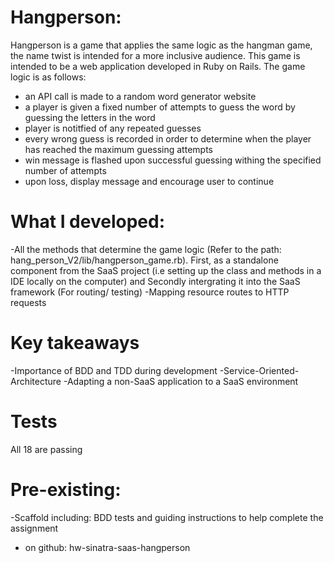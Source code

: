 Hangperson:
=================================================================================================
Hangperson is a game that applies the same logic as the hangman game, the name twist is intended for a more inclusive audience. This game is intended to be a web application developed in Ruby on Rails. The game logic is as follows: 
- an API call is made to  a random word generator website
- a player is given a fixed number of attempts to guess the word by guessing the letters in the word
- player is notitfied of any repeated guesses
- every wrong guess is recorded in order to determine when the player has reached the maximum guessing attempts
- win message is flashed upon successful guessing withing the specified number of attempts
- upon loss, display message and encourage user to continue

What I developed:
=================

-All the methods that determine the game logic (Refer to the path: hang_person_V2/lib/hangperson_game.rb). First, as a standalone component from the SaaS project (i.e setting up the class and methods in a IDE locally on the computer) and Secondly intergrating it into the SaaS framework (For routing/ testing)
-Mapping resource routes to HTTP requests


Key takeaways
==============
-Importance of BDD and TDD during development
-Service-Oriented-Architecture
-Adapting a non-SaaS application to a SaaS environment 


Tests
=================
All 18 are passing

Pre-existing:
=================
   -Scaffold including: BDD tests and guiding instructions to help complete the assignment
   - on github: hw-sinatra-saas-hangperson 

